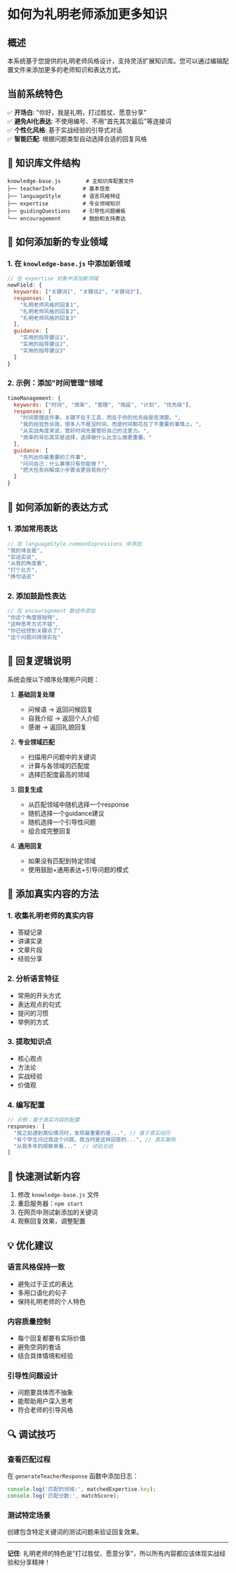 # 如何为礼明老师添加更多知识

## 概述
本系统基于您提供的礼明老师风格设计，支持灵活扩展知识库。您可以通过编辑配置文件来添加更多的老师知识和表达方式。

## 当前系统特色
✅ **开场白**: "你好，我是礼明，打过胜仗、愿意分享"  
✅ **避免AI化表达**: 不使用编号、不用"首先其次最后"等连接词  
✅ **个性化风格**: 基于实战经验的引导式对话  
✅ **智能匹配**: 根据问题类型自动选择合适的回复风格  

## 📁 知识库文件结构

```
knowledge-base.js        # 主知识库配置文件
├── teacherInfo         # 基本信息
├── languageStyle       # 语言风格特征
├── expertise           # 专业领域知识
├── guidingQuestions    # 引导性问题模板
└── encouragement       # 鼓励和支持表达
```

## 🔧 如何添加新的专业领域

### 1. 在 `knowledge-base.js` 中添加新领域

```javascript
// 在 expertise 对象中添加新领域
newField: {
  keywords: ["关键词1", "关键词2", "关键词3"],
  responses: [
    "礼明老师风格的回复1",
    "礼明老师风格的回复2", 
    "礼明老师风格的回复3"
  ],
  guidance: [
    "实用的指导建议1",
    "实用的指导建议2",
    "实用的指导建议3"
  ]
}
```

### 2. 示例：添加"时间管理"领域

```javascript
timeManagement: {
  keywords: ["时间", "效率", "管理", "拖延", "计划", "优先级"],
  responses: [
    "时间管理这件事，关键不在于工具，而在于你的优先级是否清楚。",
    "我的经验告诉我，很多人不是没时间，而是时间都花在了不重要的事情上。",
    "从实战角度来说，管好时间先要管好自己的注意力。",
    "效率的背后其实是选择，选择做什么比怎么做更重要。"
  ],
  guidance: [
    "先列出你最重要的三件事",
    "问问自己：什么事情只有你能做？",
    "把大任务拆解成小步骤会更容易执行"
  ]
}
```

## 🎯 如何添加新的表达方式

### 1. 添加常用表达
```javascript
// 在 languageStyle.commonExpressions 中添加
"我的体会是",
"实话实说",
"从我的角度看",
"打个比方",
"换句话说"
```

### 2. 添加鼓励性表达
```javascript
// 在 encouragement 数组中添加
"你这个角度很独特",
"这种思考方式不错",
"你已经想到关键点了",
"这个问题问得很实在"
```

## 🤖 回复逻辑说明

系统会按以下顺序处理用户问题：

1. **基础回复处理**
   - 问候语 → 返回问候回复
   - 自我介绍 → 返回个人介绍
   - 感谢 → 返回礼貌回复

2. **专业领域匹配**
   - 扫描用户问题中的关键词
   - 计算与各领域的匹配度
   - 选择匹配度最高的领域

3. **回复生成**
   - 从匹配领域中随机选择一个response
   - 随机选择一个guidance建议
   - 随机选择一个引导性问题
   - 组合成完整回复

4. **通用回复**
   - 如果没有匹配到特定领域
   - 使用鼓励+通用表达+引导问题的模式

## 📝 添加真实内容的方法

### 1. 收集礼明老师的真实内容
- 答疑记录
- 讲课实录
- 文章片段
- 经验分享

### 2. 分析语言特征
- 常用的开头方式
- 表达观点的句式
- 提问的习惯
- 举例的方式

### 3. 提取知识点
- 核心观点
- 方法论
- 实战经验
- 价值观

### 4. 编写配置
```javascript
// 示例：基于真实内容的配置
responses: [
  "我之前遇到类似情况时，发现最重要的是...", // 基于真实经历
  "有个学生问过我这个问题，我当时是这样回答的...", // 真实案例
  "从我多年的观察来看..."  // 经验总结
]
```

## 🚀 快速测试新内容

1. 修改 `knowledge-base.js` 文件
2. 重启服务器：`npm start`
3. 在网页中测试新添加的关键词
4. 观察回复效果，调整配置

## 💡 优化建议

### 语言风格保持一致
- 避免过于正式的表达
- 多用口语化的句子
- 保持礼明老师的个人特色

### 内容质量控制
- 每个回复都要有实际价值
- 避免空洞的套话
- 结合具体情境和经验

### 引导性问题设计
- 问题要具体而不抽象
- 能帮助用户深入思考
- 符合老师的引导风格

## 🔍 调试技巧

### 查看匹配过程
在 `generateTeacherResponse` 函数中添加日志：
```javascript
console.log('匹配的领域:', matchedExpertise.key);
console.log('匹配分数:', matchScore);
```

### 测试特定场景
创建包含特定关键词的测试问题来验证回复效果。

---

**记住**: 礼明老师的特色是"打过胜仗、愿意分享"，所以所有内容都应该体现实战经验和分享精神！ 